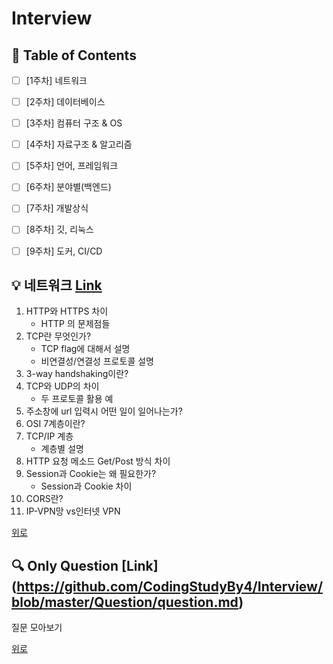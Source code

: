 ﻿# Interview
## 📝  Table of Contents     
- [ ] [1주차] 네트워크     
- [ ] [2주차] 데이터베이스    
- [ ] [3주차] 컴퓨터 구조 & OS     
- [ ] [4주차] 자료구조 & 알고리즘    
- [ ] [5주차] 언어, 프레임워크    
- [ ] [6주차] 분야별(백엔드)    
- [ ] [7주차] 개발상식    
- [ ] [8주차] 깃, 리눅스     
- [ ] [9주차] 도커, CI/CD    
    
     
## 💡  네트워크  [Link](https://github.com/CodingStudyBy4/Interview/blob/master/Network/network.md)
1.  HTTP와 HTTPS 차이    
	- HTTP 의 문제점들    
2.  TCP란 무엇인가?     
	- TCP flag에 대해서 설명    
	- 비연결성/연결성 프로토콜 설명    
3.  3-way handshaking이란?    
4. TCP와 UDP의 차이     
	- 두 프로토콜 활용 예    
5. 주소창에 url 입력시 어떤 일이 일어나는가?    
6.  OSI 7계층이란?    
7.  TCP/IP 계층    
	- 계층별 설명    
8.  HTTP 요청 메소드 Get/Post 방식 차이    
9.  Session과 Cookie는 왜 필요한가?    
	- Session과 Cookie 차이    
10.  CORS란?    
11.  IP-VPN망 vs인터넷 VPN    
    
[위로](##%20%F0%9F%93%9D%20%20Table%20of%20Contents)    
    
## 🔍 Only Question [Link] (https://github.com/CodingStudyBy4/Interview/blob/master/Question/question.md)
질문 모아보기 

[위로](##%20%F0%9F%93%9D%20%20Table%20of%20Contents)        
